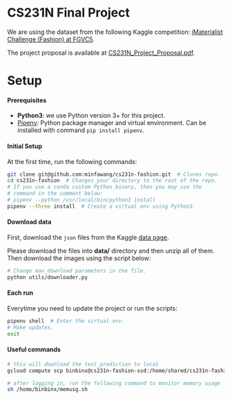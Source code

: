 # CS231N Final Project

We are using the dataset from the following Kaggle competition: [iMaterialist Challenge (Fashion) at FGVC5](https://www.kaggle.com/c/imaterialist-challenge-fashion-2018/).

The project proposal is available at [CS231N_Project_Proposal.pdf](./CS231N_Project_Proposal.pdf).

# Setup

#### Prerequisites

* **Python3**: we use Python version 3+ for this project.
* [Pipenv](https://github.com/pypa/pipenv): Python package manager and virtual environment. Can be installed with command `pip install pipenv`.

#### Initial Setup

At the first time, run the following commands:

```bash
git clone git@github.com:minfawang/cs231n-fashion.git  # Clones repo.
cd cs231n-fashion  # Changes your directory to the root of the repo.
# If you use a conda custom Python binary, then you may use the
# command in the comment below:
# pipenv --python /usr/local/bin/python3 install
pipenv --three install  # Create a virtual env using Python3.
```

#### Download data

First, download the `json` files from the Kaggle [data page](https://www.kaggle.com/c/imaterialist-challenge-fashion-2018/data).

Please download the files into **data/** directory and then unzip all of them. Then download the images using the script below:

```bash
# Change max_download parameters in the file.
python utils/downloader.py
```

#### Each run

Everytime you need to update the project or run the scripts:

```bash
pipenv shell  # Enter the virtual env.
# Make updates.
exit
```


#### Useful commands
```bash
# this will download the test_prediction to local
gcloud compute scp binbinx@cs231n-fashion-ssd:/home/shared/cs231n-fashion/submission/test_prediction.csv .
```

```bash
# after logging in, run the following command to monitor memory usage
sh /home/binbinx/memusg.sh
```
